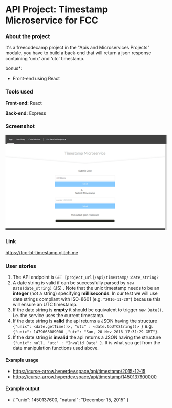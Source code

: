 # API Project: Timestamp Microservice for FCC
### About the project

it's a freecodecamp project in the "Apis and Microservices Projects" module, you have to build a back-end that will return a json response containing 'unix' and 'utc' timestamp.

bonus*: 
- Front-end using React

### Tools used

**Front-end:** React

**Back-end:** Express

### Screenshot

![Screenshot](Screenshot_01.gif "Screenshot")

### Link

https://fcc-bt-timestamp.glitch.me

### User stories

1. The API endpoint is ```GET [project_url]/api/timestamp/:date_string?```
2. A date string is valid if can be successfully parsed by ```new Date(date_string)``` (JS) . Note that the unix timestamp needs to be an **integer** (not a string) specifying **milliseconds**. In our test we will use date strings compliant with ISO-8601 (e.g. ```"2016-11-20"```) because this will ensure an UTC timestamp.
3. If the date string is **empty** it should be equivalent to trigger ```new Date()```, i.e. the service uses the current timestamp.
4. If the date string is **valid** the api returns a JSON having the structure 
```{"unix": <date.getTime()>, "utc" : <date.toUTCString()> }```
e.g. ```{"unix": 1479663089000 ,"utc": "Sun, 20 Nov 2016 17:31:29 GMT"}```.
5. If the date string is **invalid** the api returns a JSON having the structure ```{"unix": null, "utc" : "Invalid Date" }```. It is what you get from the date manipulation functions used above.

#### Example usage

* https://curse-arrow.hyperdev.space/api/timestamp/2015-12-15
* https://curse-arrow.hyperdev.space/api/timestamp/1450137600000

#### Example output

* { "unix": 1450137600, "natural": "December 15, 2015" }
